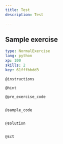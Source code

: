 ```yaml
---
title: Test
description: Test

---
```

## Sample exercise

```yaml
type: NormalExercise
lang: python
xp: 100
skills: 2
key: 61fffbbdd3
```


`@instructions`

`@hint`

`@pre_exercise_code`
```{python}

```

`@sample_code`
```{python}

```

`@solution`
```{python}

```

`@sct`
```{python}

```
